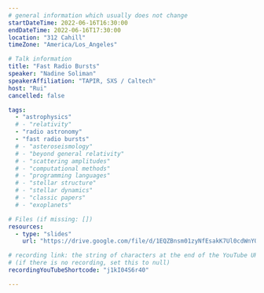 ```yaml
---
# general information which usually does not change
startDateTime: 2022-06-16T16:30:00
endDateTime: 2022-06-16T17:30:00
location: "312 Cahill"
timeZone: "America/Los_Angeles"

# Talk information
title: "Fast Radio Bursts"
speaker: "Nadine Soliman"
speakerAffiliation: "TAPIR, SXS / Caltech"
host: "Rui"
cancelled: false

tags:
  - "astrophysics"
  # - "relativity"
  - "radio astronomy"
  - "fast radio bursts"
  # - "asteroseismology"
  # - "beyond general relativity"
  # - "scattering amplitudes"
  # - "computational methods"
  # - "programming languages"
  # - "stellar structure"
  # - "stellar dynamics"
  # - "classic papers"
  # - "exoplanets"

# Files (if missing: [])
resources:
  - type: "slides"
    url: "https://drive.google.com/file/d/1EQZBnsm01zyNfEsakK7Ul0cdWnYOOap_/view?usp=drive_link"

# recording link: the string of characters at the end of the YouTube URL
# (if there is no recording, set this to null)
recordingYouTubeShortcode: "j1kI04S6r40"

---
```



